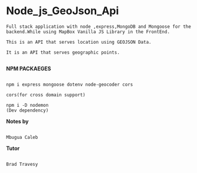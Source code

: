 # Node_js_GeoJson_Api

```
Full stack application with node ,express,MongoDB and Mongoose for the backend.While using MapBox Vanilla JS Library in the FrontEnd.

This is an API that serves location using GEOJSON Data.

It is an API that serves geographic points.


```


**NPM PACKAEGES**
```

npm i express mongoose dotenv node-geocoder cors

cors(for cross domain support)

npm i -D nodemon
(Dev dependency)

```

**Notes by**

```

Mbugua Caleb

```

**Tutor**

```

Brad Travesy

```


